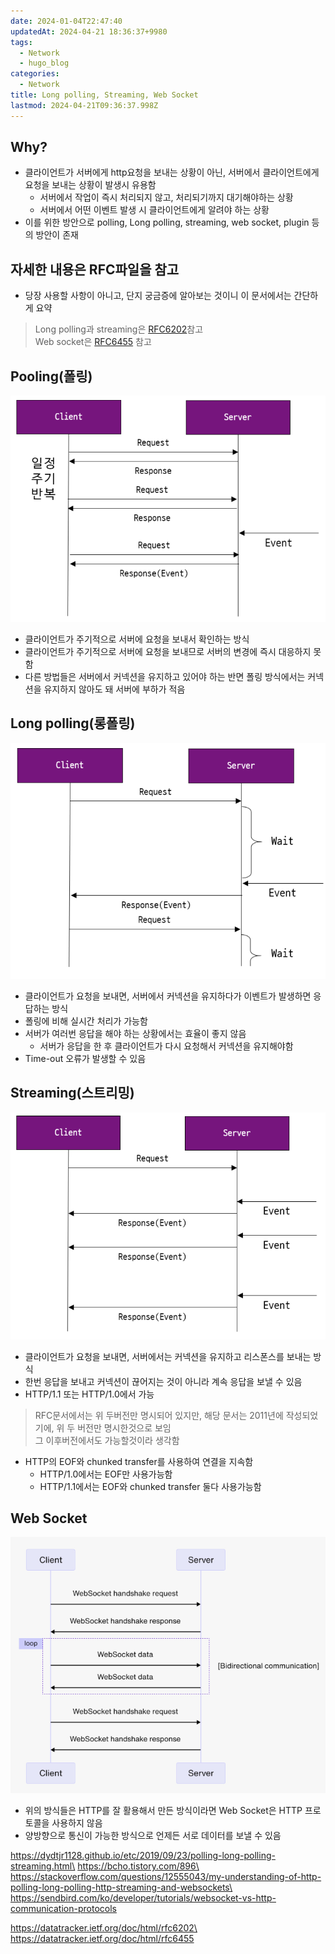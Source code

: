 ```yaml
---
date: 2024-01-04T22:47:40
updatedAt: 2024-04-21 18:36:37+9980
tags:
  - Network
  - hugo_blog
categories:
  - Network
title: Long polling, Streaming, Web Socket
lastmod: 2024-04-21T09:36:37.998Z
---
```

## Why?

* 클라이언트가 서버에게 http요청을 보내는 상황이 아닌, 서버에서 클라이언트에게 요청을 보내는 상황이 발생시 유용함
  * 서버에서 작업이 즉시 처리되지 않고, 처리되기까지 대기해야하는 상황
  * 서버에서 어떤 이벤트 발생 시 클라이언트에게 알려야 하는 상황
* 이를 위한 방안으로 polling, Long polling, streaming, web socket, plugin 등의 방안이 존재

## 자세한 내용은 RFC파일을 참고

* 당장 사용할 사항이 아니고, 단지 궁금증에 알아보는 것이니  이 문서에서는 간단하게 요약

> Long polling과 streaming은 [RFC6202](https://datatracker.ietf.org/doc/html/rfc6202)참고\
> Web socket은 [RFC6455](https://datatracker.ietf.org/doc/html/rfc6455) 참고

## Pooling(폴링)

![center|400](/image/real-resource-image/Pasted%20image%2020240329225214.png)

* 클라이언트가 주기적으로 서버에 요청을 보내서 확인하는 방식
* 클라이언트가 주기적으로 서버에 요청을 보내므로 서버의 변경에 즉시 대응하지 못함
* 다른 방법들은 서버에서 커넥션을 유지하고 있어야 하는 반면 폴링 방식에서는 커넥션을 유지하지 않아도 돼 서버에 부하가 적음

## Long polling(롱폴링)

![center|600](/image/real-resource-image/Pasted%20image%2020240329225407.png)

* 클라이언트가 요청을 보내면, 서버에서 커넥션을 유지하다가 이벤트가 발생하면 응답하는 방식
* 폴링에 비해 실시간 처리가 가능함
* 서버가 여러번 응답을 해야 하는 상황에서는 효율이 좋지 않음
  * 서버가 응답을 한 후 클라이언트가 다시 요청해서 커넥션을 유지해야함
* Time-out 오류가 발생할 수 있음

## Streaming(스트리밍)

![center|600](/image/real-resource-image/Pasted%20image%2020240329230355.png)

* 클라이언트가 요청을 보내면, 서버에서는 커넥션을 유지하고 리스폰스를 보내는 방식
* 한번 응답을 보내고 커넥션이 끊어지는 것이 아니라 계속 응답을 보낼 수 있음
* HTTP/1.1 또는 HTTP/1.0에서 가능

> RFC문서에서는 위 두버전만 명시되어 있지만, 해당 문서는 2011년에 작성되었기에, 위 두 버전만 명시한것으로 보임\
> 그 이후버전에서도 가능할것이라 생각함

* HTTP의 EOF와 chunked transfer를 사용하여 연결을 지속함
  * HTTP/1.0에서는 EOF만 사용가능함
  * HTTP/1.1에서는 EOF와 chunked transfer 둘다 사용가능함

## Web Socket

![center|600](/image/real-resource-image/Pasted%20image%2020240329231640.png)

* 위의 방식들은 HTTP를 잘 활용해서 만든 방식이라면 Web Socket은 HTTP 프로토콜을 사용하지 않음
* 양방향으로 통신이 가능한 방식으로 언제든 서로 데이터를 보낼 수 있음

https://dydtjr1128.github.io/etc/2019/09/23/polling-long-polling-streaming.html\
https://bcho.tistory.com/896\
https://stackoverflow.com/questions/12555043/my-understanding-of-http-polling-long-polling-http-streaming-and-websockets\
https://sendbird.com/ko/developer/tutorials/websocket-vs-http-communication-protocols

https://datatracker.ietf.org/doc/html/rfc6202\
https://datatracker.ietf.org/doc/html/rfc6455

